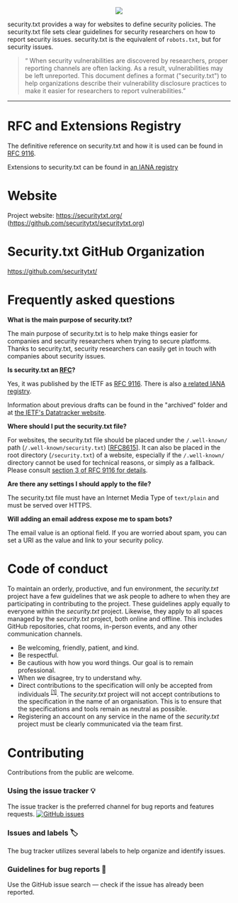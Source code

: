 <p align="center"><img src=https://avatars2.githubusercontent.com/u/32488600?s=100&v=4></p>

security.txt provides a way for websites to define security policies.
The security.txt file sets clear guidelines for security researchers on how to report security issues.
security.txt is the equivalent of `robots.txt`, but for security issues.

> “ When security vulnerabilities are discovered by researchers, proper reporting channels are often lacking.  As a result, vulnerabilities may be left unreported.  This document defines a format ("security.txt") to help organizations describe their vulnerability disclosure practices to make it easier for researchers to report vulnerabilities.”

---

# RFC and Extensions Registry
The definitive reference on security.txt and how it is used can be found in
[RFC 9116](https://www.rfc-editor.org/info/rfc9116).

Extensions to security.txt can be found in
[an IANA registry](https://www.iana.org/assignments/security-txt-fields/security-txt-fields.xhtml#security-txt-fields)

# Website
Project website: https://securitytxt.org/ (https://github.com/securitytxt/securitytxt.org)

# Security.txt GitHub Organization

https://github.com/securitytxt/

# Frequently asked questions

**What is the main purpose of security.txt?**

The main purpose of security.txt is to help make things easier for companies and security researchers when trying to secure platforms. Thanks to security.txt, security researchers can easily get in touch with companies about security issues.

**Is security.txt an [RFC](https://en.wikipedia.org/wiki/Request_for_Comments)?**

Yes, it was published by the IETF as [RFC 9116](https://www.rfc-editor.org/info/rfc9116).
There is also [a related IANA registry](https://www.iana.org/assignments/security-txt-fields/security-txt-fields.xhtml#security-txt-fields).

Information about previous drafts can be found in the "archived" folder and
at [the IETF's Datatracker website](https://datatracker.ietf.org/doc/rfc9116/).

**Where should I put the security.txt file?**

For websites, the security.txt file should be placed under the `/.well-known/` path
(`/.well-known/security.txt`) [[<abbr title="Request For Comments">RFC</abbr>8615](https://tools.ietf.org/html/rfc8615)].
It can also be placed in the root directory (`/security.txt`) of a website, especially
if the `/.well-known/` directory cannot be used for technical reasons, or simply as a fallback.
Please consult [section 3 of RFC 9116 for details](https://www.rfc-editor.org/rfc/rfc9116.html#name-location-of-the-securitytxt).

**Are there any settings I should apply to the file?**

The security.txt file must have an Internet Media Type of `text/plain` and must be served over HTTPS.

**Will adding an email address expose me to spam bots?**

The email value is an optional field. If you are worried about spam, you can set a URI as the value and link to your security policy.

# Code of conduct

To maintain an orderly, productive, and fun environment, the _security.txt_ project have a few guidelines that we ask people to adhere to when they are participating in contributing to the project. These guidelines apply equally to everyone within the _security.txt_ project. Likewise, they apply to all spaces managed by the _security.txt_ project, both online and offline. This includes GitHub repositories, chat rooms, in-person events, and any other communication channels.

- Be welcoming, friendly, patient, and kind.
- Be respectful.
- Be cautious with how you word things. Our goal is to remain professional.
- When we disagree, try to understand why.
- Direct contributions to the specification will only be accepted from individuals <sup>[[1]](https://en.oxforddictionaries.com/definition/individual)</sup>. The _security.txt_ project will not accept contributions to the specification in the name of an organisation. This is to ensure that the specifications and tools remain as neutral as possible.
- Registering an account on any service in the name of the _security.txt_ project must be clearly communicated via the team first.

# Contributing

Contributions from the public are welcome.

### Using the issue tracker 💡

The issue tracker is the preferred channel for bug reports and features requests. [![GitHub issues](https://img.shields.io/github/issues/securitytxt/security-txt.svg?style=flat-square)](https://github.com/securitytxt/security-txt/issues)

### Issues and labels 🏷

The bug tracker utilizes several labels to help organize and identify issues.

### Guidelines for bug reports 🐛

Use the GitHub issue search — check if the issue has already been reported.

